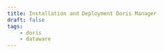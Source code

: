```yaml
---
title: Installation and Deployment Doris Manager
draft: false
tags:
    - doris
    - dataware
---
```

